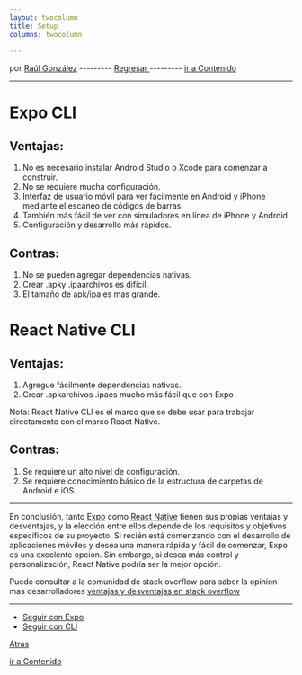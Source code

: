 ```yaml
---
layout: twocolumn
title: Setup
columns: twocolumn
 
---
```


por [Raúl González](https://twitter.com/soyraulgonzalez)  ---------   [Regresar  ](/modulo-uno.html) ---------   [ir a Contenido](/contenido.html)

---

# Expo CLI

## Ventajas:

1. No es necesario instalar Android Studio o Xcode para comenzar a construir.
2. No se requiere mucha configuración.
3. Interfaz de usuario móvil para ver fácilmente en Android y iPhone mediante el escaneo de códigos de barras. 
4. También más fácil de ver con simuladores en línea de iPhone y Android.
5. Configuración y desarrollo más rápidos.

## Contras:

1. No se pueden agregar dependencias nativas.
2. Crear .apky .ipaarchivos es difícil.
3. El tamaño de apk/ipa es mas grande.

# React Native CLI

## Ventajas:

1. Agregue fácilmente dependencias nativas.
2. Crear .apkarchivos .ipaes mucho más fácil que con Expo

Nota: React Native CLI es el marco que se debe usar para trabajar directamente con el marco React Native.

## Contras:

1. Se requiere un alto nivel de configuración.
2. Se requiere conocimiento básico de la estructura de carpetas de Android e iOS.

***

En conclusión, tanto [Expo](https://expo.io/) como [React Native](https://reactnative.dev/docs/environment-setup) tienen sus propias ventajas y desventajas, y la elección entre ellos depende de los requisitos y objetivos específicos de su proyecto. Si recién está comenzando con el desarrollo de aplicaciones móviles y desea una manera rápida y fácil de comenzar, Expo es una excelente opción. Sin embargo, si desea más control y personalización, React Native podría ser la mejor opción.

Puede consultar a la comunidad de stack overflow para saber la opinion mas desarrolladores [ventajas y desventajas en stack overflow ](https://stackoverflow.com/questions/39170622/what-is-the-difference-between-expo-and-react-native)

***

* [Seguir con Expo](./Setup-Expo.html)
* [Seguir con CLI](./Setup-CLI.html)


[Atras](./Setup.html)

[ir a Contenido](/contenido.html)